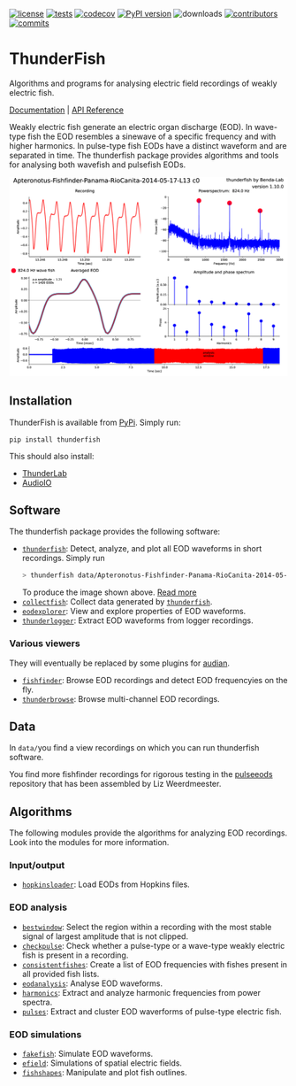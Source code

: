 [![license](https://img.shields.io/pypi/l/thunderfish.svg)](https://github.com/bendalab/thunderfish/blob/master/LICENSE)
[![tests](https://github.com/bendalab/thunderfish/workflows/tests/badge.svg?dummy=42)](https://github.com/bendalab/thunderfish/actions)
[![codecov](https://bendalab.github.io/thunderfish/coverage.svg?dummy=42)](https://bendalab.github.io/thunderfish/cover)
[![PyPI version](https://img.shields.io/pypi/v/thunderfish.svg)](https://pypi.python.org/pypi/thunderfish/)
![downloads](https://img.shields.io/pypi/dm/thunderfish.svg)
[![contributors](https://img.shields.io/github/contributors/bendalab/thunderfish)](https://github.com/bendalab/thunderfish/graphs/contributors)
[![commits](https://img.shields.io/github/commit-activity/m/bendalab/thunderfish)](https://github.com/bendalab/thunderfish/pulse)
<!--
![python](https://img.shields.io/pypi/pyversions/thunderfish.svg)
![issues open](https://img.shields.io/github/issues/bendalab/thunderfish.svg)
![issues closed](https://img.shields.io/github/issues-closed/bendalab/thunderfish.svg)
![pullrequests open](https://img.shields.io/github/issues-pr/bendalab/thunderfish.svg)
![pullrequests closed](https://img.shields.io/github/issues-pr-closed/bendalab/thunderfish.svg)
-->

# ThunderFish

Algorithms and programs for analysing electric field recordings of
weakly electric fish.

[Documentation](https://bendalab.github.io/thunderfish/) |
[API Reference](https://bendalab.github.io/thunderfish/api/)

Weakly electric fish generate an electric organ discharge (EOD).  In
wave-type fish the EOD resembles a sinewave of a specific frequency
and with higher harmonics. In pulse-type fish EODs have a distinct
waveform and are separated in time. The thunderfish package provides
algorithms and tools for analysing both wavefish and pulsefish EODs.

![thunderfish](docs/img/Apteronotus-Fishfinder-Panama-RioCanita-2014-05-17-L13-c0.png)


## Installation

ThunderFish is available from
[PyPi](https://pypi.org/project/thunderfish/). Simply run:
```
pip install thunderfish
```

This should also install:
- [ThunderLab](https://github.com/bendalab/thunderlab)
- [AudioIO](https://github.com/bendalab/audioio)


## Software

The thunderfish package provides the following software:

- [`thunderfish`](https://bendalab.github.io/thunderfish/thunderfish/): Detect, analyze, and plot all EOD waveforms in short recordings. Simply run
  ```sh
  > thunderfish data/Apteronotus-Fishfinder-Panama-RioCanita-2014-05-17-L13.wav
  ```
  To produce the image shown above. [Read more](https://bendalab.github.io/thunderfish/thunderfish/)
- [`collectfish`](https://bendalab.github.io/thunderfish/collectfish/): Collect data generated by [`thunderfish`](https://bendalab.github.io/thunderfish/thunderfish/).
- [`eodexplorer`](https://bendalab.github.io/thunderfish/eodexplorer/): View and explore properties of EOD waveforms.
- [`thunderlogger`](https://bendalab.github.io/thunderfish/api/thunderlogger/): Extract EOD waveforms from logger recordings.

### Various viewers

They will eventually be replaced by some plugins for
[audian](https://github.com/bendalab/audian).

- [`fishfinder`](https://bendalab.github.io/thunderfish/fishfinder/): Browse EOD recordings and detect EOD frequencyies on the fly.
- [`thunderbrowse`](https://bendalab.github.io/thunderfish/api/thunderbrowse/): Browse multi-channel EOD recordings.


## Data

In `data/`you find a view recordings on which you can run thunderfish
software.

You find more fishfinder recordings for rigorous testing in the
[pulseeods](https://github.com/bendalab/pulseeods) repository that has
been assembled by Liz Weerdmeester.


## Algorithms

The following modules provide the algorithms for analyzing EOD recordings.
Look into the modules for more information.

### Input/output

- [`hopkinsloader`](https://bendalab.github.io/thunderfish/api/hopkinsloader.html): Load EODs from Hopkins files.

### EOD analysis

- [`bestwindow`](https://bendalab.github.io/thunderfish/api/bestwindow.html): Select the region within a recording with the most stable signal of largest amplitude that is not clipped.
- [`checkpulse`](https://bendalab.github.io/thunderfish/api/checkpulse.html): Check whether a pulse-type or a wave-type weakly electric fish is present in a recording.
- [`consistentfishes`](https://bendalab.github.io/thunderfish/api/consistentfishes.html): Create a list of EOD frequencies with fishes present in all provided fish lists.
- [`eodanalysis`](https://bendalab.github.io/thunderfish/api/eodanalysis.html): Analyse EOD waveforms.
- [`harmonics`](https://bendalab.github.io/thunderfish/api/harmonics.html): Extract and analyze harmonic frequencies from power spectra.
- [`pulses`](https://bendalab.github.io/thunderfish/api/pulses.html): Extract and cluster EOD waverforms of pulse-type electric fish.

### EOD simulations

- [`fakefish`](https://bendalab.github.io/thunderfish/api/fakefish.html): Simulate EOD waveforms.
- [`efield`](https://bendalab.github.io/thunderfish/api/efield.html): Simulations of spatial electric fields.
- [`fishshapes`](https://bendalab.github.io/thunderfish/api/fishshapes.html): Manipulate and plot fish outlines.



